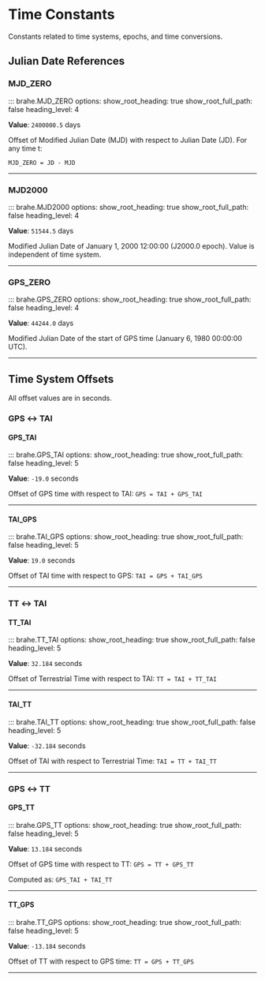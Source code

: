 # Time Constants

Constants related to time systems, epochs, and time conversions.

## Julian Date References

### MJD_ZERO

::: brahe.MJD_ZERO
    options:
      show_root_heading: true
      show_root_full_path: false
      heading_level: 4

**Value**: `2400000.5` days

Offset of Modified Julian Date (MJD) with respect to Julian Date (JD). For any time t:
```
MJD_ZERO = JD - MJD
```

---

### MJD2000

::: brahe.MJD2000
    options:
      show_root_heading: true
      show_root_full_path: false
      heading_level: 4

**Value**: `51544.5` days

Modified Julian Date of January 1, 2000 12:00:00 (J2000.0 epoch). Value is independent of time system.

---

### GPS_ZERO

::: brahe.GPS_ZERO
    options:
      show_root_heading: true
      show_root_full_path: false
      heading_level: 4

**Value**: `44244.0` days

Modified Julian Date of the start of GPS time (January 6, 1980 00:00:00 UTC).

---

## Time System Offsets

All offset values are in seconds.

### GPS ↔ TAI

#### GPS_TAI

::: brahe.GPS_TAI
    options:
      show_root_heading: true
      show_root_full_path: false
      heading_level: 5

**Value**: `-19.0` seconds

Offset of GPS time with respect to TAI: `GPS = TAI + GPS_TAI`

---

#### TAI_GPS

::: brahe.TAI_GPS
    options:
      show_root_heading: true
      show_root_full_path: false
      heading_level: 5

**Value**: `19.0` seconds

Offset of TAI time with respect to GPS: `TAI = GPS + TAI_GPS`

---

### TT ↔ TAI

#### TT_TAI

::: brahe.TT_TAI
    options:
      show_root_heading: true
      show_root_full_path: false
      heading_level: 5

**Value**: `32.184` seconds

Offset of Terrestrial Time with respect to TAI: `TT = TAI + TT_TAI`

---

#### TAI_TT

::: brahe.TAI_TT
    options:
      show_root_heading: true
      show_root_full_path: false
      heading_level: 5

**Value**: `-32.184` seconds

Offset of TAI with respect to Terrestrial Time: `TAI = TT + TAI_TT`

---

### GPS ↔ TT

#### GPS_TT

::: brahe.GPS_TT
    options:
      show_root_heading: true
      show_root_full_path: false
      heading_level: 5

**Value**: `13.184` seconds

Offset of GPS time with respect to TT: `GPS = TT + GPS_TT`

Computed as: `GPS_TAI + TAI_TT`

---

#### TT_GPS

::: brahe.TT_GPS
    options:
      show_root_heading: true
      show_root_full_path: false
      heading_level: 5

**Value**: `-13.184` seconds

Offset of TT with respect to GPS time: `TT = GPS + TT_GPS`

---
